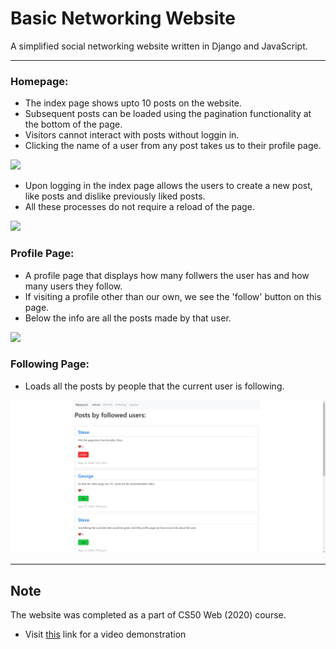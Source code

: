 # Basic Networking Website

A simplified social networking website written in Django and JavaScript.
___
### Homepage:
- The index page shows upto 10 posts on the website.
- Subsequent posts can be loaded using the pagination functionality at the bottom of the page.
- Visitors cannot interact with posts without loggin in.
- Clicking the name of a user from any post takes us to their profile page.
<kbd>
  <img src="https://github.com/Sahilsao/Basic-Social-Network-master/blob/documents/img1.jpg">
</kbd>

- Upon logging in the index page allows the users to create a new post, like posts and dislike previously liked posts.
- All these processes do not require a reload of the page.
<kbd>
  <img src="https://github.com/Sahilsao/Basic-Social-Network-master/blob/documents/img2.jpg">
</kbd>

### Profile Page:
- A profile page that displays how many follwers the user has and how many users they follow.
- If visiting a profile other than our own, we see the 'follow' button on this page.
- Below the info are all the posts made by that user.
<kbd>
  <img src="https://github.com/sahilsao/Basic-Social-Network-master/blob/documents/img3.jpg">
</kbd>

### Following Page:
- Loads all the posts by people that the current user is following.
<kbd>
  <img src="https://github.com/Sahilsao/Basic-Social-Network-master/blob/master/documents/img4.jpg">
</kbd>

___
## Note
The website was completed as a part of CS50 Web (2020) course.
* Visit [this](https://www.youtube.com/watch?v=QWShE6nd6K0&t=16s) link for a video demonstration
